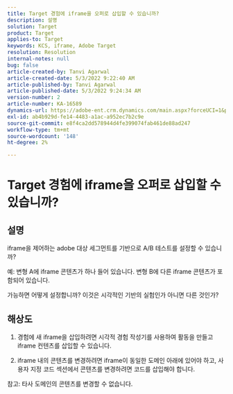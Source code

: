 ```yaml
---
title: Target 경험에 iframe을 오퍼로 삽입할 수 있습니까?
description: 설명
solution: Target
product: Target
applies-to: Target
keywords: KCS, iframe, Adobe Target
resolution: Resolution
internal-notes: null
bug: false
article-created-by: Tanvi Agarwal
article-created-date: 5/3/2022 9:22:40 AM
article-published-by: Tanvi Agarwal
article-published-date: 5/3/2022 9:24:34 AM
version-number: 2
article-number: KA-16589
dynamics-url: https://adobe-ent.crm.dynamics.com/main.aspx?forceUCI=1&pagetype=entityrecord&etn=knowledgearticle&id=1975388e-c2ca-ec11-a7b5-6045bd00dca1
exl-id: ab4b929d-fe14-4483-a1ac-a952ec7b2c9e
source-git-commit: e8f4ca2dd578944d4fe399074fab461de88ad247
workflow-type: tm+mt
source-wordcount: '148'
ht-degree: 2%

---
```


# Target 경험에 iframe을 오퍼로 삽입할 수 있습니까?

## 설명


iframe을 제어하는 adobe 대상 세그먼트를 기반으로 A/B 테스트를 설정할 수 있습니까?



예: 변형 A에 iframe 콘텐츠가 하나 들어 있습니다. 변형 B에 다른 iframe 콘텐츠가 포함되어 있습니다.

가능하면 어떻게 설정합니까? 이것은 시각적인 기반의 실험인가 아니면 다른 것인가?


## 해상도


1. 경험에 새 iframe을 삽입하려면 시각적 경험 작성기를 사용하여 활동을 만들고 iframe 컨텐츠를 삽입할 수 있습니다.

2. iframe 내의 콘텐츠를 변경하려면 iframe이 동일한 도메인 아래에 있어야 하고, 사용자 지정 코드 섹션에서 콘텐츠를 변경하려면 코드를 삽입해야 합니다.



참고: 타사 도메인의 콘텐츠를 변경할 수 없습니다.
